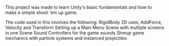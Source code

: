 This project was made to learn Unity's basic fundamentals and how to make a simple shoot 'em up game.

The code used in this involves the following:
RigidBody 2D uses, AddForce, Velocity and Transform
Setting up a Main Menu Scene with multiple screens in one Scene
Sound Controllers for the game sounds
Shmup game mechanics with particle systems and instanced projectiles
